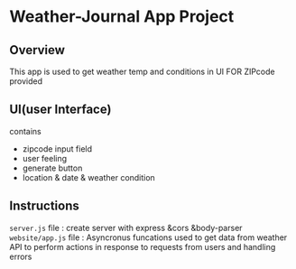 # Weather-Journal App Project

## Overview
This app is used to get weather temp and conditions in UI FOR ZIPcode provided

## UI(user Interface)
contains 
- zipcode input field
- user feeling 
- generate button
- location & date & weather condition
## Instructions
 `server.js` file : create server with express &cors &body-parser 
 `website/app.js` file : Asyncronus funcations used to get data from weather API to perform actions in response to requests from users
 and handling errors
## 